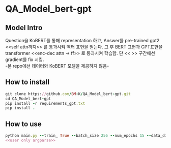 # QA_Model_bert-gpt

## Model Intro
Question을 KoBERT를 통해 representation 하고, Answer를 pre-trained gpt2 <<self attn까지>> 를 통과시켜 벡터 표현을 얻는다. 그 후 BERT 표현과 GPT표현을 transformer <<enc-dec attn -> ff>> 로 통과시켜 학습함. 단 << >> 구간에선 gradient를 fix 시킴. <br>
-본 repo에선 데이터와 KoBERT 모델을 제공하지 않음-
## How to install
```ruby
git clone https://github.com/BM-K/QA_Model_bert-gpt.git
cd QA_Model_bert-gpt
pip install -r requirements_gpt.txt
pip install .
```
## How to use
```ruby
python main.py --train_ True --batch_size 256 --num_epochs 15 --data_dir ./$your_data_dir
<<user only argparse>>
``` 
